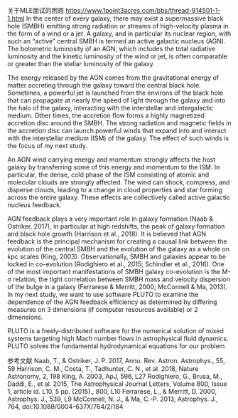 关于MLE面试的困惑    https://www.1point3acres.com/bbs/thread-914501-1-1.html
In the center of every galaxy, there may exist a supermassive black hole (SMBH) emitting strong radiation or streams of high-velocity plasma in the form of a wind or a jet. A galaxy, and in particular its nuclear region, with such an “active” central SMBH is termed an active galactic nucleus (AGN). The bolometric luminosity of an AGN, which includes the total radiative luminosity and the kinetic luminosity of the wind or jet, is often comparable or greater than the stellar luminosity of the galaxy.

The energy released by the AGN comes from the gravitational energy of matter accreting
through the galaxy toward the central black hole. Sometimes, a powerful jet is launched from
the environs of the black hole that can propagate at nearly the speed of light through the galaxy
and into the halo of the galaxy, interacting with the interstellar and intergalactic medium.
Other times, the accretion flow forms a highly magnetized accretion disc around the SMBH.
The strong radiation and magnetic fields in the accretion disc can launch powerful winds that
expand into and interact with the interstellar medium (ISM) of the galaxy. The effect of such winds is the focus of my next study.

An AGN wind carrying energy and momentum strongly affects the host galaxy by transferring
some of this energy and momentum to the ISM. In particular, the dense, cold phase of the ISM
consisting of atomic and molecular clouds are strongly affected. The wind can shock, compress,
and disperse clouds, leading to a change in cloud properties and star forming across the entire
galaxy. These effects are collectively called active galactic nucleus feedback.

AGN feedback plays a very important role in galaxy formation (Naab & Ostriker, 2017), in particular at high redshifts, the peak of galaxy formation and black hole growth (Harrison
et al., 2018). It is believed that AGN feedback is the principal mechanism for creating a causal
link between the evolution of the central SMBH and the evolution of the galaxy as a whole on
kpc scales (King, 2003). Observationally, SMBH and galaxies appear to be locked in co-evolution (Rodighiero et al., 2015; Schindler et al., 2016). One of the most important manifestations of SMBH galaxy co-evolution is the M-σ relation, the tight correlation between SMBH mass and velocity dispersion of the bulge in a galaxy (Ferrarese & Merritt, 2000; McConnell & Ma, 2013). 
In my next study, we want to use software PLUTO to examine the dependence of the AGN feedback efficiency as determined by differing measures on 3 dimensions (if computer resources available) or 2 dimensions.

PLUTO is a freely-distributed software for the numerical solution of mixed systems targeting
high Mach number flows in astrophysical fluid dynamics. PLUTO solves the fundamental hydrodynamical equations for our problem

参考文献
Naab, T., & Ostriker, J. P. 2017, Annu. Rev. Astron. Astrophys., 55, 59
Harrison, C. M., Costa, T., Tadhunter, C. N., et al. 2018, Nature Astronomy, 2, 198
King, A. 2003, ApJ, 596, L27
Rodighiero, G., Brusa, M., Daddi, E., et al. 2015, The Astrophysical Journal Letters, Volume 800, Issue 1, article id. L10, 5 pp. (2015)., 800, L10
Ferrarese, L., & Merritt, D. 2000, Astrophys. J., 539, L9
McConnell, N. J., & Ma, C.-P. 2013, Astrophys. J., 764, doi:10.1088/0004-637X/764/2/184
